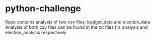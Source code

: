 # python-challenge
Repo contains analysis of two csv files: budget_data and election_data
Analysis of both csv files can be found in the txt files fin_analysis and election_analysis respectively
